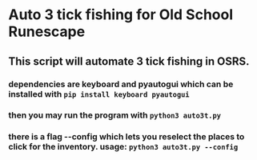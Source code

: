 # Auto 3 tick fishing for Old School Runescape

## This script will automate 3 tick fishing in OSRS.

### dependencies are keyboard and pyautogui which can be installed with `pip install keyboard pyautogui`
### then you may run the program with `python3 auto3t.py`

### there is a flag --config which lets you reselect the places to click for the inventory. usage: `python3 auto3t.py --config`

